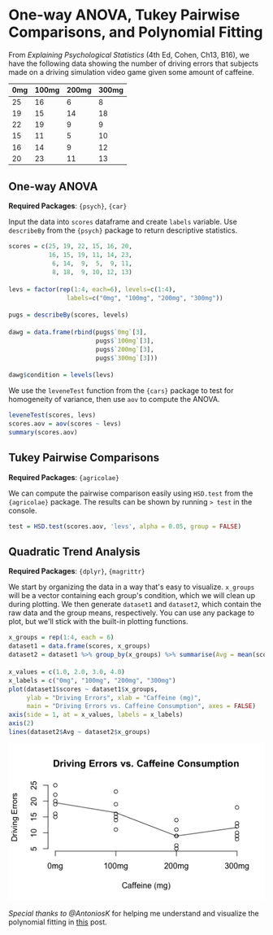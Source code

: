 # One-way ANOVA, Tukey Pairwise Comparisons, and Polynomial Fitting

From *Explaining Psychological Statistics* (4th Ed, Cohen, Ch13, B16), we have the following data showing the number of driving errors that subjects made on a driving simulation video game given some amount of caffeine. 
           
| 0mg | 100mg | 200mg | 300mg |
|-----|-------|-------|-------|
| 25  |  16   |   6   |   8   |
| 19  |  15   |  14   |  18   |
| 22  |  19   |   9   |   9   |
| 15  |  11   |   5   |  10   |
| 16  |  14   |   9   |  12   |
| 20  |  23   |  11   |  13   |

## One-way ANOVA
**Required Packages**: `{psych}`, `{car}`

Input the data into `scores` dataframe and create `labels` variable. Use  `describeBy` from the `{psych}` package to return descriptive statistics. 
```r
scores = c(25, 19, 22, 15, 16, 20,
           16, 15, 19, 11, 14, 23,
            6, 14,  9,  5,  9, 11,
            8, 18,  9, 10, 12, 13)
            
levs = factor(rep(1:4, each=6), levels=c(1:4),
                labels=c("0mg", "100mg", "200mg", "300mg"))
                
pugs = describeBy(scores, levels)

dawg = data.frame(rbind(pugs$`0mg`[3],
                        pugs$`100mg`[3],
                        pugs$`200mg`[3],
                        pugs$`300mg`[3])) 
                        
dawg$condition = levels(levs)
```

We use the `leveneTest` function from the `{cars}` package to test for homogeneity of variance, then use `aov` to compute the ANOVA. 
```r
leveneTest(scores, levs)
scores.aov = aov(scores ~ levs)
summary(scores.aov)
```

## Tukey Pairwise Comparisons
**Required Packages**: `{agricolae}`

We can compute the pairwise comparison easily using `HSD.test` from the `{agricolae}` package. The results can be shown by running `> test` in the console. 
```r
test = HSD.test(scores.aov, 'levs', alpha = 0.05, group = FALSE)
```

## Quadratic Trend Analysis
**Required Packages**: `{dplyr}`, `{magrittr}`

We start by organizing the data in a way that's easy to visualize. `x_groups` will be a vector containing each group's condition, which we will clean up during plotting. We then generate `dataset1` and `dataset2`, which contain the raw data and the group means, respectively. You can use any package to plot, but we'll stick with the built-in plotting functions. 
```r
x_groups = rep(1:4, each = 6)
dataset1 = data.frame(scores, x_groups)
dataset2 = dataset1 %>% group_by(x_groups) %>% summarise(Avg = mean(scores))

x_values = c(1.0, 2.0, 3.0, 4.0)
x_labels = c("0mg", "100mg", "200mg", "300mg")
plot(dataset1$scores ~ dataset1$x_groups, 
     ylab = "Driving Errors", xlab = "Caffeine (mg)", 
     main = "Driving Errors vs. Caffeine Consumption", axes = FALSE)
axis(side = 1, at = x_values, labels = x_labels)
axis(2)
lines(dataset2$Avg ~ dataset2$x_groups)
```
![](https://github.com/cgarduno1garduno/psy221a/blob/master/de_caffeine_plot1.png)



*Special thanks to @AntoniosK* for helping me understand and visualize the polynomial fitting in [this](https://stackoverflow.com/questions/47726688/quadratic-fitting-for-grouped-data-in-r) post. 
